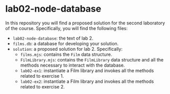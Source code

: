 # lab02-node-database

In this repository you will find a proposed solution for the second laboratory of the course. Specifically, you will find the following files:

- `lab02-node-database`: the text of lab 2.
- `films.db`: a database for developing your solution.
- `solution`: a proposed solution for lab 2. Specifically:
  - `films.mjs`: contains the `Film` data structure.
  - `FilmLibrary.mjs`: contains the `FilmLibrary` data structure and all the methods necessary to interact with the database.
  - `lab02-ex1`: instantiate a Film library and invokes all the methods related to exercise 1.
  - `lab02-ex2`: instantiate a Film library and invokes all the methods related to exercise 2.
